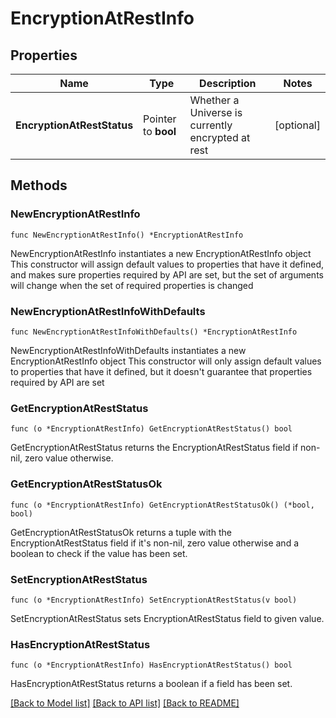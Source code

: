 # EncryptionAtRestInfo

## Properties

Name | Type | Description | Notes
------------ | ------------- | ------------- | -------------
**EncryptionAtRestStatus** | Pointer to **bool** | Whether a Universe is currently encrypted at rest | [optional] 

## Methods

### NewEncryptionAtRestInfo

`func NewEncryptionAtRestInfo() *EncryptionAtRestInfo`

NewEncryptionAtRestInfo instantiates a new EncryptionAtRestInfo object
This constructor will assign default values to properties that have it defined,
and makes sure properties required by API are set, but the set of arguments
will change when the set of required properties is changed

### NewEncryptionAtRestInfoWithDefaults

`func NewEncryptionAtRestInfoWithDefaults() *EncryptionAtRestInfo`

NewEncryptionAtRestInfoWithDefaults instantiates a new EncryptionAtRestInfo object
This constructor will only assign default values to properties that have it defined,
but it doesn't guarantee that properties required by API are set

### GetEncryptionAtRestStatus

`func (o *EncryptionAtRestInfo) GetEncryptionAtRestStatus() bool`

GetEncryptionAtRestStatus returns the EncryptionAtRestStatus field if non-nil, zero value otherwise.

### GetEncryptionAtRestStatusOk

`func (o *EncryptionAtRestInfo) GetEncryptionAtRestStatusOk() (*bool, bool)`

GetEncryptionAtRestStatusOk returns a tuple with the EncryptionAtRestStatus field if it's non-nil, zero value otherwise
and a boolean to check if the value has been set.

### SetEncryptionAtRestStatus

`func (o *EncryptionAtRestInfo) SetEncryptionAtRestStatus(v bool)`

SetEncryptionAtRestStatus sets EncryptionAtRestStatus field to given value.

### HasEncryptionAtRestStatus

`func (o *EncryptionAtRestInfo) HasEncryptionAtRestStatus() bool`

HasEncryptionAtRestStatus returns a boolean if a field has been set.


[[Back to Model list]](../README.md#documentation-for-models) [[Back to API list]](../README.md#documentation-for-api-endpoints) [[Back to README]](../README.md)



